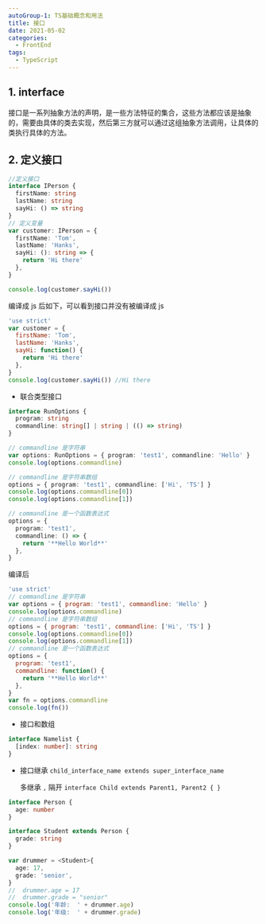 ```yaml
---
autoGroup-1: TS基础概念和用法
title: 接口
date: 2021-05-02
categories:
  - FrontEnd
tags:
  - TypeScript
---
```


## 1. interface

接口是一系列抽象方法的声明，是一些方法特征的集合，这些方法都应该是抽象的，需要由具体的类去实现，然后第三方就可以通过这组抽象方法调用，让具体的类执行具体的方法。

## 2. 定义接口

```ts
//定义接口
interface IPerson {
  firstName: string
  lastName: string
  sayHi: () => string
}
// 定义变量
var customer: IPerson = {
  firstName: 'Tom',
  lastName: 'Hanks',
  sayHi: (): string => {
    return 'Hi there'
  },
}

console.log(customer.sayHi())
```

编译成 js 后如下，可以看到接口并没有被编译成 js

```js
'use strict'
var customer = {
  firstName: 'Tom',
  lastName: 'Hanks',
  sayHi: function() {
    return 'Hi there'
  },
}
console.log(customer.sayHi()) //Hi there
```

- 联合类型接口

```ts
interface RunOptions {
  program: string
  commandline: string[] | string | (() => string)
}

// commandline 是字符串
var options: RunOptions = { program: 'test1', commandline: 'Hello' }
console.log(options.commandline)

// commandline 是字符串数组
options = { program: 'test1', commandline: ['Hi', 'TS'] }
console.log(options.commandline[0])
console.log(options.commandline[1])

// commandline 是一个函数表达式
options = {
  program: 'test1',
  commandline: () => {
    return '**Hello World**'
  },
}
```

编译后

```js
'use strict'
// commandline 是字符串
var options = { program: 'test1', commandline: 'Hello' }
console.log(options.commandline)
// commandline 是字符串数组
options = { program: 'test1', commandline: ['Hi', 'TS'] }
console.log(options.commandline[0])
console.log(options.commandline[1])
// commandline 是一个函数表达式
options = {
  program: 'test1',
  commandline: function() {
    return '**Hello World**'
  },
}
var fn = options.commandline
console.log(fn())
```

- 接口和数组

```ts
interface Namelist {
  [index: number]: string
}
```

- 接口继承
  `child_interface_name extends super_interface_name`

  多继承 `,` 隔开 `interface Child extends Parent1, Parent2 { }`

```ts
interface Person {
  age: number
}

interface Student extends Person {
  grade: string
}

var drummer = <Student>{
  age: 17,
  grade: 'senior',
}
//  drummer.age = 17
//  drummer.grade = "senior"
console.log('年龄:  ' + drummer.age)
console.log('年级:  ' + drummer.grade)
```
